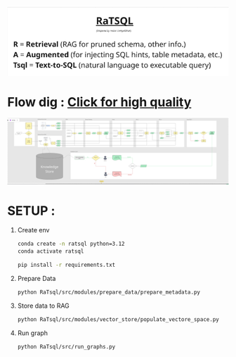 ![full form of RaTsql](assets/RaTsql.png "RaTsql")

# Flow dig : [Click for high quality](https://miro.com/app/board/uXjVJZTBDcc=/?share_link_id=245310762751)
![flow diagram](assets/Ratsql_flow.png "Ratsqlflowdig")
# SETUP : 

1. Create env
    
    ```bash
    conda create -n ratsql python=3.12
    conda activate ratsql
    ```
    ```bash
    pip install -r requirements.txt
    ```

2. Prepare Data
    
    ```bash 
    python RaTsql/src/modules/prepare_data/prepare_metadata.py
    ```

3. Store data to RAG
    
    ```bash
    python RaTsql/src/modules/vector_store/populate_vectore_space.py
    ```

4. Run graph
    ```bash
    python RaTsql/src/run_graphs.py
    ```